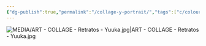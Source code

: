 ```yaml
---
{"dg-publish":true,"permalink":"/collage-y-portrait/","tags":["c/colour-bw","c/N/YT","collage/series/portraits","collage/uncollage","collage/year-2019"],"created":"2025-08-22T09:55:55.790-04:00","updated":"2025-09-10T09:11:24.177-04:00"}
---
```



![MEDIA/ART - COLLAGE - Retratos - Yuuka.jpg|ART - COLLAGE - Retratos - Yuuka.jpg](/img/user/MEDIA/ART%20-%20COLLAGE%20-%20Retratos%20-%20Yuuka.jpg)
